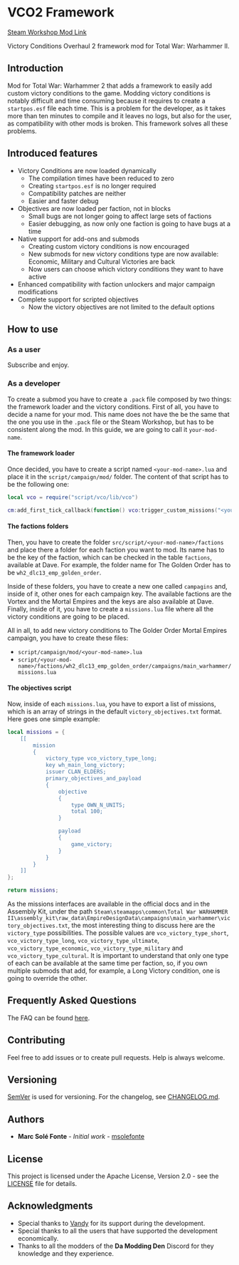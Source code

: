 # VCO2 Framework

[Steam Workshop Mod Link](https://steamcommunity.com/sharedfiles/filedetails/?id=2165815605)

Victory Conditions Overhaul 2 framework mod for Total War: Warhammer II.

## Introduction

Mod for Total War: Warhammer 2 that adds a framework to easily add custom victory conditions to the game. Modding 
victory conditions is notably difficult and time consuming because it requires to create a `startpos.esf` file each 
time. This is a problem for the developer, as it takes more than ten minutes to compile and it leaves no logs, but also 
for the user, as compatibility with other mods is broken. This framework solves all these problems.

## Introduced features

* Victory Conditions are now loaded dynamically
    * The compilation times have been reduced to zero
    * Creating `startpos.esf` is no longer required
    * Compatibility patches are neither
    * Easier and faster debug
* Objectives are now loaded per faction, not in blocks
    * Small bugs are not longer going to affect large sets of factions
    * Easier debugging, as now only one faction is going to have bugs at a time
* Native support for add-ons and submods
    * Creating custom victory conditions is now encouraged
    * New submods for new victory conditions type are now available: Economic, Military and Cultural Victories are back
    * Now users can choose which victory conditions they want to have active
* Enhanced compatibility with faction unlockers and major campaign modifications
* Complete support for scripted objectives
    * Now the victory objectives are not limited to the default options
    
## How to use

### As a user

Subscribe and enjoy.

### As a developer

To create a submod you have to create a `.pack` file composed by two things: the framework loader and the victory 
conditions. First of all, you have to decide a name for your mod. This name does not have the be the same that the
one you use in the `.pack` file or the Steam Workshop, but has to be consistent along the mod. In this guide, we are 
going to call it `your-mod-name`.

#### The framework loader

Once decided, you have to create a script named `<your-mod-name>.lua` and place it in the `script/campaign/mod/` folder.
The content of that script has to be the following one:

```lua
local vco = require("script/vco/lib/vco")

cm:add_first_tick_callback(function() vco:trigger_custom_missions("<your-mod-name>") end);
```

#### The factions folders

Then, you have to create the folder `src/script/<your-mod-name>/factions` and place there a folder for each faction you 
want to mod. Its name has to be the key of the faction, which can be checked in the table `factions`, available at Dave.
For example, the folder name for The Golden Order has to be `wh2_dlc13_emp_golden_order`.

Inside of these folders, you have to create a new one called `campagins` and, inside of it, other ones for each campaign
key. The available factions are the Vortex and the Mortal Empires and the keys are also available at Dave. Finally, 
inside of it, you have to create a `missions.lua` file where all the victory conditions are going to be placed.

All in all, to add new victory conditions to The Golder Order Mortal Empires campaign, you have to create these files:

* `script/campaign/mod/<your-mod-name>.lua`
* `script/<your-mod-name>/factions/wh2_dlc13_emp_golden_order/campaigns/main_warhammer/missions.lua`

#### The objectives script

Now, inside of each `missions.lua`, you have to export a list of missions, which is an array of strings in the default
`victory_objectives.txt` format. Here goes one simple example:

```lua
local missions = {
    [[
 		mission
		{
			victory_type vco_victory_type_long;
			key wh_main_long_victory;
			issuer CLAN_ELDERS;
			primary_objectives_and_payload
			{
				objective
				{
					type OWN_N_UNITS;
					total 100;
				}

				payload
				{
					game_victory;
				}
			}
		}
    ]]
};

return missions;
```

As the missions interfaces are available in the official docs and in the Assembly Kit, under the path 
`Steam\steamapps\common\Total War WARHAMMER II\assembly_kit\raw_data\EmpireDesignData\campaigns\main_warhammer\victory_objectives.txt`,
the most interesting thing to discuss here are the `victory_type` possibilities. The possible values are 
`vco_victory_type_short`, `vco_victory_type_long`, `vco_victory_type_ultimate`, `vco_victory_type_economic`, 
`vco_victory_type_military` and `vco_victory_type_cultural`. It is important to understand that only one type of each
can be available at the same time per faction, so, if you own multiple submods that add, for example, a Long Victory
condition, one is going to override the other.

## Frequently Asked Questions

The FAQ can be found [here](https://www.github.com/msolefonte/tww2-vco2-framework/docs/faq.md). 

## Contributing

Feel free to add issues or to create pull requests. Help is always welcome.

## Versioning

[SemVer](http://semver.org/) is used for versioning. For the changelog, see [CHANGELOG.md](CHANGELOG.md). 

## Authors

* **Marc Solé Fonte** - *Initial work* - [msolefonte](https://github.com/msolefonte)

## License

This project is licensed under the Apache License, Version 2.0 - see the [LICENSE](LICENSE) file for details.

## Acknowledgments

* Special thanks to [Vandy](https://github.com/chadvandy) for its support during the development.
* Special thanks to all the users that have supported the development economically.
* Thanks to all the modders of the **Da Modding Den** Discord for they knowledge and they experience.
